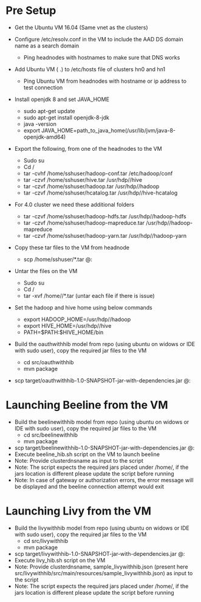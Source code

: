 # Pre Setup
- Get the Ubuntu VM 16.04 (Same vnet as the clusters) 
- Configure /etc/resolv.conf in the VM to include the AAD DS domain name as a search domain 
	- Ping headnodes with hostnames to make sure that DNS works 
- Add Ubuntu VM (<ipaddress> <VMName>.<AAD DS Domain name>) to /etc/hosts file of clusters hn0 and hn1
	- Ping Ubuntu VM from headnodes with hostname or ip address to test connection
- Install openjdk 8 and set JAVA_HOME 
	- sudo apt-get update
	- sudo apt-get install openjdk-8-jdk
	- java -version
	- export JAVA_HOME=path_to_java_home(/usr/lib/jvm/java-8-openjdk-amd64)
- Export the following, from one of the headnodes to the VM 
	- Sudo su 
	- Cd / 
	- tar -cvhf /home/sshuser/hadoop-conf.tar /etc/hadoop/conf 
	- tar -czvf /home/sshuser/hive.tar /usr/hdp/<version-no>/hive 
	- tar -czvf /home/sshuser/hadoop.tar /usr/hdp/<version-no>/hadoop 
	- tar -czvf /home/sshuser/hcatalog.tar /usr/hdp/<version-no>/hive-hcatalog 
- For 4.0 cluster we need these additional folders
	- tar -czvf /home/sshuser/hadoop-hdfs.tar /usr/hdp/<version-no>/hadoop-hdfs
	- tar -czvf /home/sshuser/hadoop-mapreduce.tar /usr/hdp/<version-no>/hadoop-mapreduce
	- tar -czvf /home/sshuser/hadoop-yarn.tar /usr/hdp/<version-no>/hadoop-yarn
	
- Copy these tar files to the VM from headnode
    - scp /home/sshuser/*.tar <username>@<VMIP>: 
- Untar the files on the VM 
	- Sudo su 
	- Cd / 
	- tar -xvf /home/<username>/*.tar (untar each file if there is issue)
- Set the hadoop and hive home using below commands
	-  export HADOOP_HOME=/usr/hdp/<version-no>/hadoop
	-  export HIVE_HOME=/usr/hdp/<version-no>/hive
	-  PATH=\$PATH:$HIVE_HOME/bin
- Build the oauthwithhib model from repo (using ubuntu on widows or IDE with sudo user), copy the required jar files to the VM
	- cd src/oauthwithhib 
	- mvn package
- scp target/oauthwithhib-1.0-SNAPSHOT-jar-with-dependencies.jar <username>@<VMIP>:

# Launching Beeline from the VM
- Build the beelinewithhib model from repo (using ubuntu on widows or IDE with sudo user), copy the required jar files to the VM
	- cd src/beelinewithhib 
	- mvn package  
- scp target/beelinewithhib-1.0-SNAPSHOT-jar-with-dependencies.jar <username>@<VMIP>:
- Execute beeline_hib.sh script on the VM to launch beeline
- Note: Provide clusterdnsname as input to the script
- Note: The script expects the required jars placed under /home/<username>, if the jars location is different please update the script before running
- Note: In case of gateway or authorization errors, the error message will be displayed and the beeline connection attempt would exit

# Launching Livy from the VM
- Build the livywithhib model from repo (using ubuntu on widows or IDE with sudo user), copy the required jar files to the VM
	- cd src/livywithhib 
	- mvn package  
- scp target/livywithhib-1.0-SNAPSHOT-jar-with-dependencies.jar <username>@<VMIP>:
- Execute livy_hib.sh script on the VM
- Note: Provide clusterdnsname, sample_livywithhib.json (present here src/livywithhib/src/main/resources/sample_livywithhib.json) as input to the script
- Note: The script expects the required jars placed under /home/<username>, if the jars location is different please update the script before running
